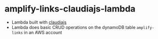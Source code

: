 # amplify-links-claudiajs-lambda

- Lambda built with [claudiajs](https://claudiajs.com/)
- Lambda does basic CRUD operations on the dynamoDB table `amplify-links` in an AWS account